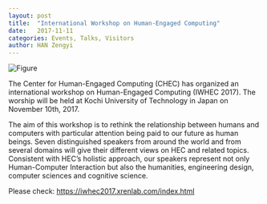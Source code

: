 ```yaml
---
layout: post
title:  "International Workshop on Human-Engaged Computing"
date:   2017-11-11
categories: Events, Talks, Visitors
author: HAN Zengyi
---
```



![Figure](https://farm5.staticflickr.com/4521/38350292392_304ea517b2_c.jpg)

The Center for Human-Engaged Computing (CHEC) has organized an international workshop on Human-Engaged Computing (IWHEC 2017). The worship will be held at Kochi University of Technology in Japan on November 10th, 2017.

The aim of this workshop is to rethink the relationship between humans and computers with particular attention being paid to our future as human beings. Seven distinguished speakers from around the world and from several domains will give their different views on HEC and related topics. Consistent with HEC’s holistic approach, our speakers represent not only Human-Computer Interaction but also the humanities, engineering design, computer sciences and cognitive science.

Please check: https://iwhec2017.xrenlab.com/index.html


